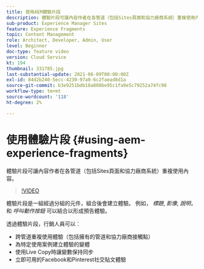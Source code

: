 ```yaml
---
title: 使用AEM體驗片段
description: 體驗片段可讓內容作者在各管道（包括Sites頁面和協力廠商系統）重複使用內容。
sub-product: Experience Manager Sites
feature: Experience Fragments
topic: Content Management
role: Architect, Developer, Admin, User
level: Beginner
doc-type: feature video
version: Cloud Service
kt: 194
thumbnail: 331785.jpg
last-substantial-update: 2021-06-09T00:00:00Z
exl-id: 84d2b240-5ecc-4230-97a0-6c2faead8d1a
source-git-commit: b3e9251bdb18a008be95c1fa9e5c79252a74fc98
workflow-type: tm+mt
source-wordcount: '118'
ht-degree: 2%

---
```


# 使用體驗片段 {#using-aem-experience-fragments}

體驗片段可讓內容作者在各管道（包括Sites頁面和協力廠商系統）重複使用內容。

>[!VIDEO](https://video.tv.adobe.com/v/331785?quality=12&learn=on)

體驗片段是一組經過分組的元件，組合後會建立體驗。 例如， *標題*, *影像*, *說明*，和 *呼叫動作按鈕* 可以結合以形成預告體驗。

透過體驗片段，行銷人員可以：

* 跨管道重複使用體驗（包括擁有的管道和協力廠商接觸點）
* 為特定使用案例建立體驗的變體
* 使用Live Copy時讓變數保持同步
* 立即可用的Facebook和Pinterest社交貼文體驗
